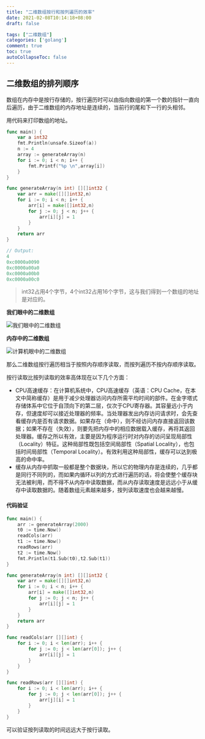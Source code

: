 ```yaml
---
title: "二维数组按行和按列遍历的效率"
date: 2021-02-08T10:14:18+08:00
draft: false

tags: ["二维数组"]
categories: ['golang']
comment: true
toc: true
autoCollapseToc: false
---
```


## 二维数组的排列顺序

数组在内存中是按行存储的，按行遍历时可以由指向数组的第一个数的指针一直向后遍历，由于二维数组的内存地址是连续的，当前行的尾和下一行的头相邻。

用代码来打印数组的地址。

```go
func main() {
    var a int32
	fmt.Println(unsafe.Sizeof(a))
	n := 4
	array := generateArray(n)
	for i := 0; i < n; i++ {
		fmt.Printf("%p \n",array[i])
	}
}

func generateArray(n int) [][]int32 {
	var arr = make([][]int32,n)
	for i := 0; i < n; i++ {
		arr[i] = make([]int32,n)
		for j := 0; j < n; j++ {
			arr[i][j] = 1
		}
	}
	return arr
}

// Output:
4
0xc0000a0090 
0xc0000a00a0 
0xc0000a00b0 
0xc0000a00c0
```

> int32占用4个字节，4个int32占用16个字节，这与我们得到一个数组的地址是对应的。

**我们眼中的二维数组**

![我们眼中的二维数组](https://gitee.com/zongl/cloudImage/raw/master/images/2021/02/08/我们眼中的二维数组.png)

**内存中的二维数组**

![计算机眼中的二维数组](https://gitee.com/zongl/cloudImage/raw/master/images/2021/02/08/计算机眼中的二维数组.png)

那么二维数组按行遍历相当于按照内存顺序读取，而按列遍历不按内存顺序读取。

按行读取比按列读取的效率高体现在以下几个方面：

- CPU高速缓存：在计算机系统中，CPU高速缓存（英语：CPU Cache，在本文中简称缓存）是用于减少处理器访问内存所需平均时间的部件。在金字塔式存储体系中它位于自顶向下的第二层，仅次于CPU寄存器。其容量远小于内存，但速度却可以接近处理器的频率。当处理器发出内存访问请求时，会先查看缓存内是否有请求数据。如果存在（命中），则不经访问内存直接返回该数据；如果不存在（失效），则要先把内存中的相应数据载入缓存，再将其返回处理器。缓存之所以有效，主要是因为程序运行时对内存的访问呈现局部性（Locality）特征。这种局部性既包括空间局部性（Spatial Locality），也包括时间局部性（Temporal Locality）。有效利用这种局部性，缓存可以达到极高的命中率。
- 缓存从内存中抓取一般都是整个数据块，所以它的物理内存是连续的，几乎都是同行不同列的，而如果内循环以列的方式进行遍历的话，将会使整个缓存块无法被利用，而不得不从内存中读取数据，而从内存读取速度是远远小于从缓存中读取数据的。随着数组元素越来越多，按列读取速度也会越来越慢。

#### 代码验证

```go
func main() {
	arr := generateArray(2000)
	t0 := time.Now()
	readCols(arr)
	t1 := time.Now()
	readRows(arr)
	t2 := time.Now()
	fmt.Println(t1.Sub(t0),t2.Sub(t1))
}

func generateArray(n int) [][]int32 {
	var arr = make([][]int32,n)
	for i := 0; i < n; i++ {
		arr[i] = make([]int32,n)
		for j := 0; j < n; j++ {
			arr[i][j] = 1
		}
	}
	return arr
}

func readCols(arr [][]int) {
	for i := 0; i < len(arr); i++ {
		for j := 0; j < len(arr[0]); j++ {
			arr[i][j] = 1
		}
	}
}

func readRows(arr [][]int) {
	for i := 0; i < len(arr); i++ {
		for j := 0; j < len(arr[0]); j++ {
			arr[j][i] = 1
		}
	}
}
```

可以验证按列读取的时间远远大于按行读取。